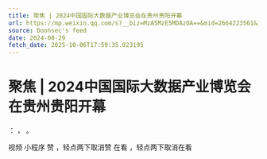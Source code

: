 ```yaml
---
title: 聚焦 | 2024中国国际大数据产业博览会在贵州贵阳开幕
url: https://mp.weixin.qq.com/s?__biz=MzA5MzE5MDAzOA==&mid=2664223561&idx=1&sn=db197477689781a4b394beff45a52ed4
source: Doonsec's feed
date: 2024-08-29
fetch_date: 2025-10-06T17:59:35.023195
---
```


# 聚焦 | 2024中国国际大数据产业博览会在贵州贵阳开幕

：
，
。

视频
小程序
赞
，轻点两下取消赞
在看
，轻点两下取消在看